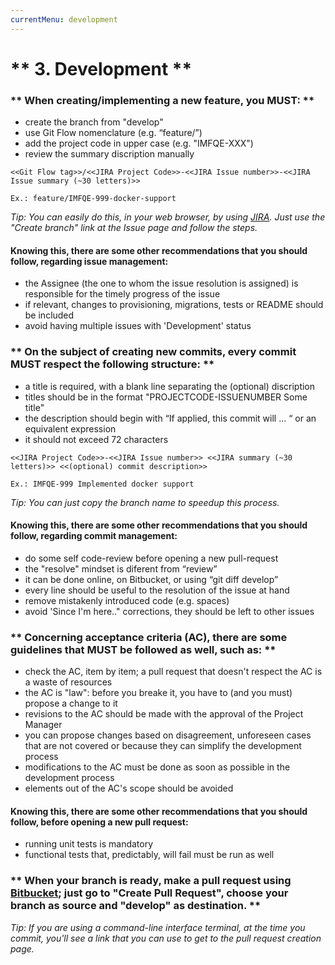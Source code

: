```yaml
---
currentMenu: development
---
```


# ** 3. Development **

### ** When creating/implementing a new feature, you MUST: **

* create the branch from "develop"
* use Git Flow nomenclature (e.g. “feature/”)
* add the project code in upper case (e.g. "IMFQE-XXX")
* review the summary discription manually 

```
<<Git Flow tag>>/<<JIRA Project Code>>-<<JIRA Issue number>>-<<JIRA Issue summary (~30 letters)>>

Ex.: feature/IMFQE-999-docker-support
```

*Tip: You can easily do this, in your web browser, by using [JIRA](https://ubiprism.atlassian.net). Just use the "Create branch" link at the Issue page and follow the steps.*

#### Knowing this, there are some other recommendations that you should follow, regarding issue management:

* the Assignee (the one to whom the issue resolution is assigned) is responsible for the timely progress of the issue
* if relevant, changes to provisioning, migrations, tests or README should be included
* avoid having multiple issues with 'Development' status

### ** On the subject of creating new commits, every commit MUST respect the following structure: **

* a title is required, with a blank line separating the (optional) discription
* titles should be in the format "PROJECTCODE-ISSUENUMBER Some title"
* the description should begin with “If applied, this commit will ... “ or an equivalent expression
* it should not exceed 72 characters

```
<<JIRA Project Code>>-<<JIRA Issue number>> <<JIRA summary (~30 letters)>> <<(optional) commit description>>

Ex.: IMFQE-999 Implemented docker support
```

*Tip: You can just copy the branch name to speedup this process.*

#### Knowing this, there are some other recommendations that you should follow, regarding commit management:

* do some self code-review before opening a new pull-request
* the "resolve" mindset is diferent from “review”
* it can be done online, on Bitbucket, or using “git diff develop”
* every line should be useful to the resolution of the issue at hand
* remove mistakenly introduced code (e.g. spaces)
* avoid 'Since I'm here.." corrections, they should be left to other issues

### ** Concerning acceptance criteria (AC), there are some guidelines that MUST be followed as well, such as: **

* check the AC, item by item; a pull request that doesn't respect the AC is a waste of resources 
* the AC is "law": before you breake it, you have to (and you must) propose a change to it
* revisions to the AC should be made with the approval of the Project Manager
* you can propose changes based on disagreement, unforeseen cases that are not covered or because they can simplify the development process
* modifications to the AC must be done as soon as possible in the development process
* elements out of the AC's scope should be avoided
 
#### Knowing this, there are some other recommendations that you should follow, before opening a new pull request:

* running unit tests is mandatory
* functional tests that, predictably, will fail must be run as well

### ** When your branch is ready, make a pull request using [Bitbucket](https://bitbucket.org/); just go to "Create Pull Request", choose your branch as source and "develop" as destination. **

*Tip: If you are using a command-line interface terminal, at the time you commit, you'll see a link that you can use to get to the pull request creation page.*

